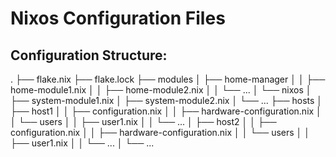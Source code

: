 # Nixos Configuration Files

## Configuration Structure:

.
├── flake.nix
├── flake.lock
├── modules
│   ├── home-manager
│   │   ├── home-module1.nix
│   │   ├── home-module2.nix
│   │   └── ...
│   └── nixos
│       ├── system-module1.nix
│       ├── system-module2.nix
│       └── ...
├── hosts
│   ├── host1
│   │   ├── configuration.nix
│   │   ├── hardware-configuration.nix
│   │   └── users
│   │       ├── user1.nix
│   │       └── ...
│   ├── host2
│   │   ├── configuration.nix
│   │   ├── hardware-configuration.nix
│   │   └── users
│   │       ├── user1.nix
│   │       └── ...
│   └── ...


